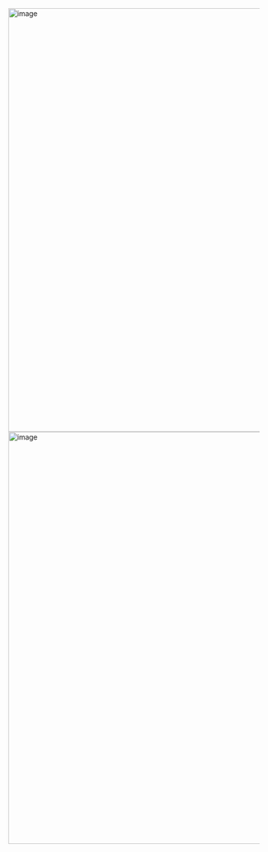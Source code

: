 
<img width="1852" height="848" alt="image" src="https://github.com/user-attachments/assets/c0e7e8da-9541-4e3e-b620-aff6df73984f" />

<img width="1918" height="825" alt="image" src="https://github.com/user-attachments/assets/af0b56c9-dfcb-45c4-af90-316c7720ea5e" />
